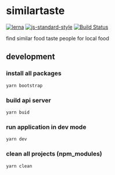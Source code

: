 # similartaste

[![lerna](https://img.shields.io/badge/maintained%20with-lerna-cc00ff.svg)](https://lernajs.io/)
[![js-standard-style](https://img.shields.io/badge/code%20style-standard-brightgreen.svg)](http://standardjs.com) [![Build Status](https://travis-ci.org/happyname0617/similartaste.svg?branch=master)](https://travis-ci.org/happyname0617/similartaste)

find similar food taste people for local food

## development

### install all packages

```yarn bootstrap```

### build api server

```yarn buid```

### run application in dev mode

```yarn dev```

### clean all projects (npm_modules)

```yarn clean```
